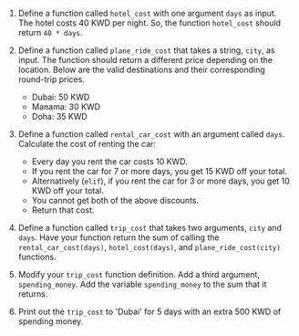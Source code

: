 1. Define a function called `hotel_cost` with one argument `days` as input. The hotel costs 40 KWD per night. So, the function `hotel_cost` should return `40 * days`.

2. Define a function called `plane_ride_cost` that takes a string, `city`, as input. The function should return a different price depending on the location. Below are the valid destinations and their corresponding round-trip prices.
   - Dubai: 50 KWD
   - Manama: 30 KWD
   - Doha: 35 KWD

3. Define a function called `rental_car_cost` with an argument called `days`. Calculate the cost of renting the car:
   - Every day you rent the car costs 10 KWD.
   - If you rent the car for 7 or more days, you get 15 KWD off your total.
   - Alternatively (`elif`), if you rent the car for 3 or more days, you get 10 KWD off your total.
   - You cannot get both of the above discounts.
   - Return that cost.

4. Define a function called `trip_cost` that takes two arguments, `city` and `days`. Have your function return the sum of calling the `rental_car_cost(days)`, `hotel_cost(days)`, and `plane_ride_cost(city)` functions.

5. Modify your `trip_cost` function definition. Add a third argument, `spending_money`. Add the variable `spending_money` to the sum that it returns.

6. Print out the `trip_cost` to 'Dubai' for 5 days with an extra 500 KWD of spending money.

